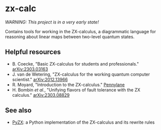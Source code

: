 # zx-calc

*WARNING: This project is in a very early state!*

Contains tools for working in the ZX-calculus, a diagrammatic language for
reasoning about linear maps between two-level quantum states.

## Helpful resources
* B. Coecke, "Basic ZX-calculus for students and professionals."
  [arXiv:2303.03163](https://arxiv.org/abs/2303.03163)
* J. van de Wetering, "ZX-calculus for the working quantum computer scientist."
  [arXiv:2012.13966](https://arxiv.org/abs/2012.13966)
* R. Moyard, "Introduction to the ZX-calculus."
  [Pennylane](https://pennylane.ai/qml/demos/tutorial_zx_calculus/)
* H. Bombin *et al.*, "Unifying flavors of fault tolerance with the ZX
  calculus." [arXiv:2303.08829](https://arxiv.org/abs/2303.08829)

## See also
* [PyZX](https://github.com/Quantomatic/pyzx): a Python implementation of the
  ZX-calculus and its rewrite rules

